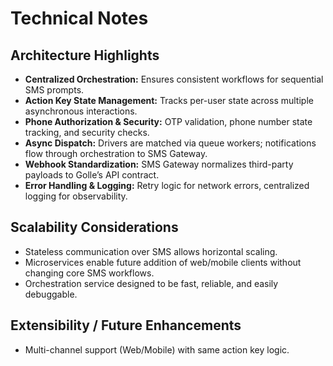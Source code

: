 # Technical Notes

## Architecture Highlights

* **Centralized Orchestration:** Ensures consistent workflows for sequential SMS prompts.
* **Action Key State Management:** Tracks per-user state across multiple asynchronous interactions.
* **Phone Authorization & Security:** OTP validation, phone number state tracking, and security checks.
* **Async Dispatch:** Drivers are matched via queue workers; notifications flow through orchestration to SMS Gateway.
* **Webhook Standardization:** SMS Gateway normalizes third-party payloads to Golle’s API contract.
* **Error Handling & Logging:** Retry logic for network errors, centralized logging for observability.

## Scalability Considerations

* Stateless communication over SMS allows horizontal scaling.
* Microservices enable future addition of web/mobile clients without changing core SMS workflows.
* Orchestration service designed to be fast, reliable, and easily debuggable.

## Extensibility / Future Enhancements

* Multi-channel support (Web/Mobile) with same action key logic.